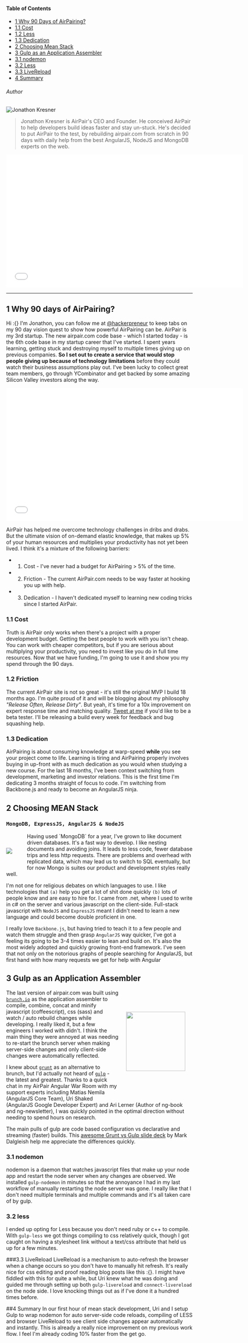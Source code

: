 #### Table of Contents
- [1 Why 90 Days of AirPairing?](#1-why-90-days-of-airpairing-)
 - [1.1 Cost](#1-1-cost)
 - [1.2 Less](#1-2-friction)
 - [1.3 Dedication](#1-3-dedication)
- [2 Choosing Mean Stack](#2-choosing-mean-stack)
- [3 Gulp as an Application Assembler](#3-gulp-as-an-application-assembler)
 - [3.1 nodemon](#3-1-nodemon)
 - [3.2 Less](#3-2-less)
 - [3.3 LiveReload](#3-3-livereload)
- [4 Summary](#4-summary)

###### Author
![Jonathon Kresner](//gravatar.com/avatar/780d02a99798886da48711d8104801a4?s=100) 

> Jonathon Kresner is AirPair's CEO and Founder. He conceived AirPair to help developers build ideas faster and stay un-stuck.
> He's decided to put AirPair to the test, by rebuilding airpair.com from scratch in 90 days with daily help from the best 
> AngularJS, NodeJS and MongoDB experts on the web.

<iframe width="640" height="360" src="//www.youtube-nocookie.com/embed/wLzS0YC4TXw" frameborder="0" allowfullscreen>
</iframe>

---

## 1 Why 90 days of AirPairing?
Hi :{} I'm Jonathon, you can follow me at [@hackerpreneur](http://twitter.com/hackerpreneur) to keep tabs on my 90 day vision quest to show how powerful AirPairing can be. AirPair is my 3rd startup. The new airpair.com code base - which I started today - is the 6th code base in my startup career that I've started. I spent years learning, getting stuck and destroying myself to multiple times giving up on previous companies. **So I set out to create a service that would stop people giving up because of technology limitations** before they could watch their business assumptions play out. I've been lucky to collect great team members, go through YCombinator and get backed by some amazing Silicon Valley investors along the way.

<iframe width="640" height="360" src="//www.youtube-nocookie.com/embed/qlOAbrvjMBo" frameborder="0" allowfullscreen>
</iframe>

AirPair has helped me overcome technology challenges in dribs and drabs. But the ultimate vision of on-demand elastic knowledge, that makes up 5% of your human resources and multiplies your productivity has not yet been lived. I think it's a mixture of the following barriers:

- 1) Cost - I've never had a budget for AirPairing > 5% of the time.
- 2) Friction - The current AirPair.com needs to be way faster at hooking you up with help.
- 3) Dedication - I haven't dedicated myself to learning new coding tricks since I started AirPair.

### 1.1 Cost
Truth is AirPair only works when there's a project with a proper development budget. Getting the best people to work with you isn't cheap. You can work with cheaper competitors, but if you are serious about multiplying your productivity, you need to invest like you do in full time resources. Now that we have funding, I'm going to use it and show you my spend through the 90 days.

### 1.2 Friction
The current AirPair site is not so great - it's still the original MVP I build 18 months ago. I'm quite proud of it and will be blogging about my philosophy *"Release Often, Release Dirty"*. But yeah, it's time for a 10x improvement on expert response time and matching quality. <a href="http://twitter.com/home?status=@hackerprenuer I would love to be a beta tester for the new ap" target="_blank">Tweet at me</a> if you'd like to be a beta tester. I'll be releasing a build every week for feedback and bug squashing help.

### 1.3 Dedication
AirPairing is about consuming knowledge at warp-speed **while** you see your project come to life. Learning is tiring and AirPairing properly involves buying in up-front with as much dedication as you would when studying a new course. For the last 18 months, I've been context switching from development, marketing and investor relations. This is the first time I'm dedicating 3 months straight of focus to code. I'm switching from Backbone.js and ready to become an AngularJS ninja.


## 2 Choosing MEAN Stack 
### `MongoDB, ExpressJS, AngularJS & NodeJS`
<img src="//s3.amazonaws.com/media-p.slid.es/uploads/jbpionnier/images/196683/mean_small_vertical.png" style="margin:40px 40px 30px 0px;float:left" />
Having used `MongoDB` for a year, I've grown to like document driven databases. It's a fast way to develop. I like nesting documents and avoiding joins. It leads to less code, fewer database trips and less http requests. There are problems and overhead with replicated data, which may lead us to switch to SQL eventually, but for now Mongo is suites our product and development styles really well.

I'm not one for religious debates on which languages to use. I like technologies that `(a)` help you get a lot of shit done quickly `(b)` lots of people know and are easy to hire for. I came from .net, where I used to write in c# on the server and various javascript on the client-side. Full-stack javascript with `NodeJS` and `ExpressJS` meant I didn't need to learn a new language and could become double proficient in one.

I really love `Backbone.js`, but having tried to teach it to a few people and watch them struggle and then grasp `AngularJS` way quicker, I've got a feeling its going to be 3-4 times easier to lean and build on. It's also the most widely adopted and quickly growing front-end framework. I've seen that not only on the notorious graphs of people searching for AngularJS, but first hand with how many requests we get for help with Angular

## 3 Gulp as an Application Assembler
<img src="https://raw2.github.com/gulpjs/artwork/master/gulp-2x.png" style="margin:60px 20px 15% 20px;width:160px;float:right" />

The last version of airpair.com was built using <a href="http://brunch.io/" target="_blank">`brunch.io`</a> as the application assembler to compile, combine, concat and minify javascript (coffeescript), css (sass) and watch / auto rebuild changes while developing. I really liked it, but a few engineers I worked with didn't. I think the main thing they were annoyed at was needing to re-start the brunch server when making server-side changes and only client-side changes were automatically reflected.

I knew about <a href="//gruntjs.com/" target="_blank">`grunt`</a> as an alternative to brunch, but I'd actually not heard of <a href="http://gulpjs.com/" target="_blank">`gulp`</a> - the latest and greatest. Thanks to a quick chat in my AirPair Angular War Room with my support experts including Matias Nemila (AngularJS Core Team), Uri Shaked (AngularJS Google Developer Expert) and Ari Lerner (Author of ng-book and ng-newsletter), I was quickly pointed in the optimal direction without needing to spend hours on research.

The main pulls of gulp are code based configuration vs declarative and streaming (faster) builds. This <a href="http://markdalgleish.github.io/presentation-build-wars-gulp-vs-grunt/" target="_blank">awesome Grunt vs Gulp slide deck</a> by Mark Dalgleish help me appreciate the differences quickly.

### 3.1 nodemon
nodemon is a daemon that watches javascript files that make up your node app and restart the node server when any changes are observed. We installed `gulp-nodemon` in minutes so that the annoyance I had in my last workflow of manually restarting the node server was gone. I really like that I don't need multiple terminals and multiple commands and it's all taken care of by gulp.

### 3.2 less
I ended up opting for Less because you don't need ruby or c++ to compile. With `gulp-less` we got things compiling to css relatively quick, though I got caught on having a stylesheet link without a text/css attribute that held us up for a few minutes.

###3.3 LiveReload
LiveReload is a mechanism to auto-refresh the browser when a change occurs so you don't have to manually hit refresh. It's really nice for css editing and proof reading blog posts like this :{}. I might have fiddled with this for quite a while, but Uri knew what he was doing and guided me through setting up both `gulp-livereload` and `connect-livereload` on the node side. I love knocking things out as if I've done it a hundred times before.

##4 Summary
In our first hour of mean stack development, Uri and I setup Gulp to wrap nodemon for auto server-side code reloads, compiling of LESS and browser LiveReload to see client side changes appear automatically and instantly. This is already a really nice improvement on my previous work flow. I feel I'm already coding 10% faster from the get go.
